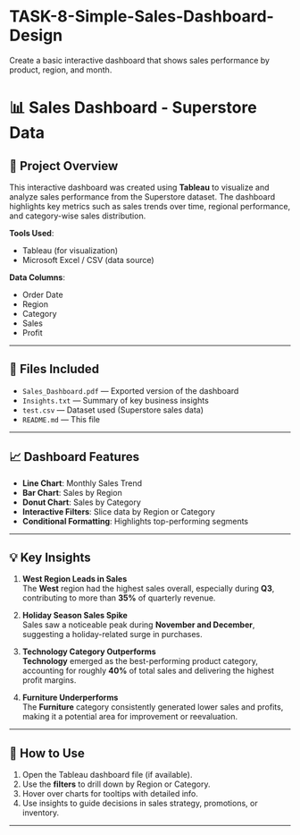 # TASK-8-Simple-Sales-Dashboard-Design
Create a basic interactive dashboard that shows sales performance by product, region, and month.

# 📊 Sales Dashboard - Superstore Data

## 📝 Project Overview

This interactive dashboard was created using **Tableau** to visualize and analyze sales performance from the Superstore dataset. The dashboard highlights key metrics such as sales trends over time, regional performance, and category-wise sales distribution.

**Tools Used**:
- Tableau (for visualization)
- Microsoft Excel / CSV (data source)

**Data Columns**:
- Order Date
- Region
- Category
- Sales
- Profit

---

## 📁 Files Included

- `Sales_Dashboard.pdf` — Exported version of the dashboard
- `Insights.txt` — Summary of key business insights
- `test.csv` — Dataset used (Superstore sales data)
- `README.md` — This file

---

## 📈 Dashboard Features

- **Line Chart**: Monthly Sales Trend  
- **Bar Chart**: Sales by Region  
- **Donut Chart**: Sales by Category  
- **Interactive Filters**: Slice data by Region or Category  
- **Conditional Formatting**: Highlights top-performing segments

---

## 💡 Key Insights

1. **West Region Leads in Sales**  
   The **West** region had the highest sales overall, especially during **Q3**, contributing to more than **35%** of quarterly revenue.

2. **Holiday Season Sales Spike**  
   Sales saw a noticeable peak during **November and December**, suggesting a holiday-related surge in purchases.

3. **Technology Category Outperforms**  
   **Technology** emerged as the best-performing product category, accounting for roughly **40%** of total sales and delivering the highest profit margins.

4. **Furniture Underperforms**  
   The **Furniture** category consistently generated lower sales and profits, making it a potential area for improvement or reevaluation.

---

## 📌 How to Use

1. Open the Tableau dashboard file (if available).
2. Use the **filters** to drill down by Region or Category.
3. Hover over charts for tooltips with detailed info.
4. Use insights to guide decisions in sales strategy, promotions, or inventory.

---
